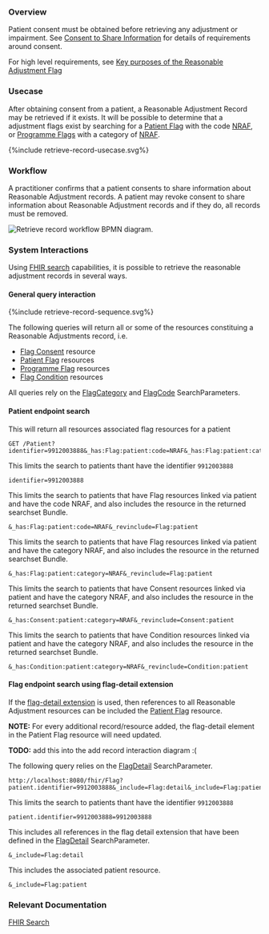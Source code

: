 ### Overview

Patient consent must be obtained before retrieving any adjustment or impairment.  See [Consent to Share Information](consent-to-share-information.html) for details of requirements around consent.

For high level requirements, see [Key purposes of the Reasonable Adjustment Flag](index.html#key-purposes)   

### Usecase

After obtaining consent from a patient, a Reasonable Adjustment Record may be retrieved if it exists.  It will be possible to determine that a adjustment flags exist by searching for a [Patient Flag](StructureDefinition-PatientFlag.html) with the code [NRAF](CodeSystem-PatientFlagCategory.html#PatientFlagCategory-NRAF), or [Programme Flags](StructureDefinition-ProgrammeFlag.html) with a category of [NRAF](CodeSystem-PatientFlagCategory.html#PatientFlagCategory-NRAF).

<div style="text-align: left;">

  {%include retrieve-record-usecase.svg%}

</div>

### Workflow

A practitioner confirms that a patient consents to share information about Reasonable Adjustment records.  A patient may revoke consent to share information about Reasonable Adjustment records and if they do, all records must be removed.

<div>
    <img style="max-width: 70%" alt="Retrieve record workflow BPMN diagram." src="retrieve-record-workflow.svg"/>
</div>

### System Interactions

Using [FHIR search](https://www.hl7.org/fhir/search.html) capabilities, it is possible to retrieve the reasonable adjustment records in several ways.

#### General query interaction

<div style="text-align: left;">

  {%include retrieve-record-sequence.svg%}

</div>

The following queries will return all or some of the resources constituing a Reasonable Adjustments record, i.e.

* [Flag Consent](StructureDefinition-FlagConsent.html) resource
* [Patient Flag](StructureDefinition-PatientFlag.html) resources  
* [Programme Flag](StructureDefinition-ProgrammeFlag.html) resources
* [Flag Condition](StructureDefinition-FlagCondition.html) resources 

All queries rely on the [FlagCategory](SearchParameter-FlagCategory.html) and [FlagCode](SearchParameter-FlagCode.html) SearchParameters.

#### Patient endpoint search 

This will return all resources associated flag resources for a patient

```
GET /Patient?identifier=9912003888&_has:Flag:patient:code=NRAF&_has:Flag:patient:category=NRAF&_revinclude=Flag:patient&_has:Consent:patient:category=NRAF&_revinclude=Consent:patient&_has:Condition:patient:category=NRAF&_revinclude=Condition:patient 
```

This limits the search to patients thant have the identifier `9912003888`

```
identifier=9912003888
```

This limits the search to patients that have Flag resources linked via patient and have the code NRAF, and also includes the resource in the returned searchset Bundle.

```
&_has:Flag:patient:code=NRAF&_revinclude=Flag:patient
```

This limits the search to patients that have Flag resources linked via patient and have the category NRAF, and also includes the resource in the returned searchset Bundle.

```
&_has:Flag:patient:category=NRAF&_revinclude=Flag:patient
```

This limits the search to patients that have Consent resources linked via patient and have the category NRAF, and also includes the resource in the returned searchset Bundle.

```
&_has:Consent:patient:category=NRAF&_revinclude=Consent:patient
```

This limits the search to patients that have Condition resources linked via patient and have the category NRAF, and also includes the resource in the returned searchset Bundle.

```
&_has:Condition:patient:category=NRAF&_revinclude=Condition:patient
```

#### Flag endpoint search using flag-detail extension

If the [flag-detail extension](http://hl7.org/fhir/StructureDefinition/flag-detail) is used, then references to all Reasonable Adjustment resources can be included the [Patient Flag](StructureDefinition-PatientFlag.html) resource.

**NOTE:** For every additional record/resource added, the flag-detail element in the Patient Flag resource will need updated.

**TODO:** add this into the add record interaction diagram :(

The following query relies on the [FlagDetail](SearchParameter-FlagDetail.html) SearchParameter.

```
http://localhost:8080/fhir/Flag?patient.identifier=9912003888&_include=Flag:detail&_include=Flag:patient
```

This limits the search to patients thant have the identifier `9912003888`

```
patient.identifier=9912003888=9912003888
```

This includes all references in the flag detail extension that have been defined in the [FlagDetail](SearchParameter-FlagDetail.html) SearchParameter.

```
&_include=Flag:detail
```

This includes the associated patient resource.

```
&_include=Flag:patient
```

### Relevant Documentation

[FHIR Search](http://www.hl7.org/fhir/R4/search.html)
